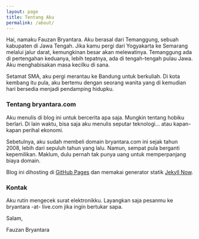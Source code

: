 ```yaml
---
layout: page
title: Tentang Aku
permalink: /about/
---
```


Hai, namaku Fauzan Bryantara. Aku berasal dari Temanggung, sebuah kabupaten di Jawa Tengah. Jika kamu pergi dari Yogyakarta ke Semarang melalui jalur darat, kemungkinan besar akan melewatinya. Temanggung ada di pertengahan keduanya, lebih tepatnya, ada di tengah-tengah pulau Jawa. Aku menghabisakan masa kecilku di sana. 

Setamat SMA, aku pergi merantau ke Bandung untuk berkuliah. Di kota kembang itu pula, aku bertemu dengan seorang wanita yang di kemudian hari bersedia menjadi pendamping hidupku.

### Tentang bryantara.com
Aku menulis di blog ini untuk bercerita apa saja. Mungkin tentang hobiku berlari. Di lain waktu, bisa saja aku menulis seputar teknologi... atau kapan-kapan perihal ekonomi. 

Sebetulnya, aku sudah membeli domain bryantara.com ini sejak tahun 2008, lebih dari sepuluh tahun yang lalu. Namun, sempat pula berganti kepemilikan. Maklum, dulu pernah tak punya uang untuk memperpanjang biaya domain. 

Blog ini dihosting di [GitHub Pages](https://pages.github.com/) dan memakai generator statik [Jekyll Now](https://www.jekyllnow.com/).

### Kontak
Aku rutin mengecek surat elektronikku. Layangkan saja pesanmu ke bryantara -at- live.com jika ingin bertukar sapa. 


Salam,

Fauzan Bryantara
